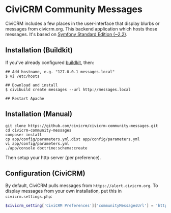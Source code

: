 # CiviCRM Community Messages

CiviCRM includes a few places in the user-interface that display blurbs or
messages from civicrm.org.  This backend application which hosts those
messages.  It's based on [Symfony Standard Edition (~2.2)](http://symfony.com/doc/2.2/index.html).

## Installation (Buildkit)

If you've already configured [buildkit](https://github.com/civicrm/civicrm-buildkit), then:

```
## Add hostname, e.g. "127.0.0.1 messages.local"
$ vi /etc/hosts

## Download and install
$ civibuild create messages --url http://messages.local

## Restart Apache
```

## Installation (Manual)

```
git clone https://github.com/civicrm/civicrm-community-messages.git
cd civicrm-community-messages
composer install
cp app/config/parameters.yml.dist app/config/parameters.yml
vi app/config/parameters.yml
./app/console doctrine:schema:create
```

Then setup your http server (per preference).

## Configuration (CiviCRM)

By default, CiviCRM pulls messages from `https://alert.civicrm.org`. To
display messages from your own installation, put this in `civicrm.settings.php`:

```php
$civicrm_setting['CiviCRM Preferences']['communityMessagesUrl'] = 'http://messages.local/alert?prot=1&ver={ver}&uf={uf}&sid={sid}&lang={lang}&co={co}';
```
